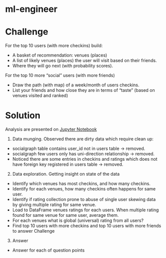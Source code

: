 # ml-engineer

# Challenge

For the top 10 users (with more checkins) build:
- A basket of recommendation: venues (places)
- A list of likely venues (places) the user will visit based on their friends.
- Where they will go next (with probability scores).

For the top 10 more “social” users (with more friends)
- Draw the path (with map) of a week/month of users checkins.
- List your friends and how close they are in terms of “taste” (based on venues visited and ranked)

# Solution

Analysis are presented on [Jupyter Notebook](ML-Engineer-Notebook.ipynb)

1. Data munging. Observed there are dirty data which require clean up:
- socialgraph table contains user_id not in users table -> removed.
- socialgraph few users only has uni-direction relationship -> removed.
- Noticed there are some entries in checkins and ratings which does not have foreign key registered in users table -> removed.

2. Data exploration. Getting insight on state of the data
- Identify which venues has most checkins, and how many checkins.
- Identify for each venues, how many checkins often happens for same user.
- Identify if rating collection prone to abuse of single user skewing data by giving multiple rating for same venue.
- Load to DataFrame venues ratings for each users. When multiple rating found for same venue for same user, average them.
- For each venues what is global (universal) rating from all users?
- Find top 10 users with more checkins and top 10 users with more friends to answer Challenge

3. Answer
- Answer for each of question points
